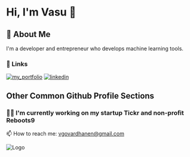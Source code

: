 
# Hi, I'm Vasu 👋


## 🚀 About Me
I'm a developer and entrepreneur who develops machine learning tools. 



### 🔗 Links
[![my_portfolio](https://img.shields.io/badge/my_portfolio-000?style=for-the-badge&logo=ko-fi&logoColor=white)](https://www.vasugov.com)
[![linkedin](https://img.shields.io/badge/linkedin-0A66C2?style=for-the-badge&logo=linkedin&logoColor=white)](https://www.linkedin.com/in/vasudevan-govardhanen-48204827a/)




## Other Common Github Profile Sections
### 👩‍💻 I'm currently working on my startup Tickr and non-profit Reboots9

📫 How to reach me: vgovardhanen@gmail.com



![Logo](https://i.imgur.com/4p2dHpn.png)

